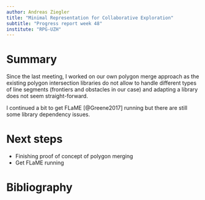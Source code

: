 ```yaml
---
author: Andreas Ziegler
title: "Minimal Representation for Collaborative Exploration"
subtitle: "Progress report week 48"
institute: "RPG-UZH"
---
```


# Summary

Since the last meeting, I worked on our own polygon merge approach as the existing polygon intersection libraries do not allow to handle different types of line segments (frontiers and obstacles in our case) and adapting a library does not seem straight-forward.

I continued a bit to get FLaME [@Greene2017] running but there are still some library dependency issues.

<!--# New ideas-->

<!--# Open questions-->

# Next steps

* Finishing proof of concept of polygon merging
* Get FLaME running

# Bibliography
